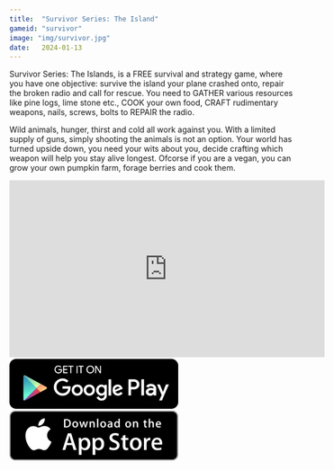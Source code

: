 ```yaml
---
title:  "Survivor Series: The Island"
gameid: "survivor"
image: "img/survivor.jpg"
date:   2024-01-13
---
```


Survivor Series: The Islands, is a FREE survival and strategy game, where you have one objective: survive the island your plane crashed onto, repair the broken radio and call for rescue. You need to GATHER various resources like pine logs, lime stone etc., COOK your own food, CRAFT rudimentary weapons, nails, screws, bolts to REPAIR the radio.

Wild animals, hunger, thirst and cold all work against you. With a limited supply of guns, simply shooting the animals is not an option. Your world has turned upside down, you need your wits about you, decide crafting which weapon will help you stay alive longest. Ofcorse if you are a vegan, you can grow your own pumpkin farm, forage berries and cook them.

<div class="video-container">
    <iframe width="560" height="315" src="https://www.youtube.com/embed/Byk-MAm5Dbk" frameborder="0"
            allow="autoplay; encrypted-media" allowfullscreen></iframe>
</div>
<div class="download-buttons">
    <a target="_blank"
       href="https://play.google.com/store/apps/details?id=com.rGyani.castaway">
        <img class="link" src="img/ui/playstore.png"></a>
    <a target="_blank"
       href="https://apps.apple.com/us/app/survivor-series-the-islands/id1584565660">
        <img class="link" src="img/ui/appstore.png"></a>
</div>
